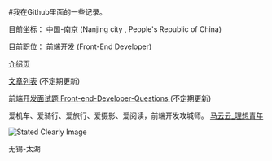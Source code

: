 #我在Github里面的一些记录。

目前坐标： 中国-南京 (Nanjing city , People's Republic of China)

目前职位：  前端开发  (Front-End Developer)

[介绍页](http://markyun.github.io/My-blog/ "My-blog")

[文章列表](https://github.com/markyun/My-blog/issues "文章issues") (不定期更新)

[前端开发面试题 Front-end-Developer-Questions    ](https://github.com/markyun/My-blog/blob/master/Front-end-Developer-Questions "最新前端开发面试题") (不定期更新)

爱机车、爱骑行、爱旅行、爱摄影、爱阅读，前端开发攻城师。 [马云云_理想青年](http://weibo.com/920802999 "马云云_理想青年的微博")


![Stated Clearly Image](http://farm4.staticflickr.com/3757/9364862224_217bcf88a8_c.jpg)

无锡-太湖
